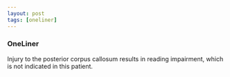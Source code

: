 ```yaml
---
layout: post
tags: [oneliner]
---
```



### OneLiner

Injury to the posterior corpus callosum results in reading impairment, which is not indicated in this patient.
